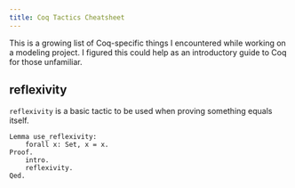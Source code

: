 ```yaml
---
title: Coq Tactics Cheatsheet
---
```


This is a growing list of Coq-specific things I encountered while working on a modeling project.
I figured this could help as an introductory guide to Coq for those unfamiliar.


reflexivity
-------------
`reflexivity` is a basic tactic to be used when proving something equals itself.

<pre><code class="language-coq">Lemma use_reflexivity:
    forall x: Set, x = x.
Proof.
    intro.
    reflexivity.
Qed.
</code></pre>
